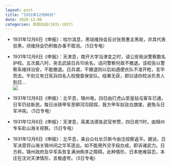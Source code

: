 ```yaml
---
layout: post
title: "1931年12月06日"
date: 2020-12-06
categories: 局部抗战(1931-1937)
---
```


<meta name="referrer" content="no-referrer" />

- 1931年12月6日《申报》：哈尔滨息，黑垣维持会反对张景惠主黑政，并其代表驻黑，顷维持会仍积极办事不取消。（5日专电） 

- 1931年12月6日《申报》：天津息，南开大学当津变之时，请公安局派警察数名护校。五次晨八时，突去武装日兵10余名，诘问警察何故不撤退。该校告以警察系维持治安，不能撤退。日兵谓，不撤退则以后如遇便衣队不准开枪，言毕而去。午刻又有日宪兵四名入校搜查保安队。结果无获，即曰请你校派负责人到日... <br/><img src="https://wx2.sinaimg.cn/large/aca367d8ly1gldycctdt9j20c80ay0su.jpg" />

- 1931年12月6日《申报》：北平息，锦州电，四日由打虎山至皇姑屯客车已通，日军仍驻新民。每日派铁甲车至柳河沟窥探，我方甲车拟驻白旗堡，避免与日军冲突。（5日专电） 

- 1931年12月6日《申报》：天津息，英美法德各武官参赞，四日夜11时，由锦州专车赴山海关视察。（5日专电） 

- 1931年12月6日《申报》：北平息，美台众社长贝斯今由沈视察返平。据谈，日军决意将山海关锦州间之华军逐出。如不能用外交手段办成，即诉诸武力。日方称，锦州政府及华军系恢复满洲秩序之障碍。此种情形，日本绝难容忍，本庄在沈对天津情形，言极虚夸。（5日专电） 

